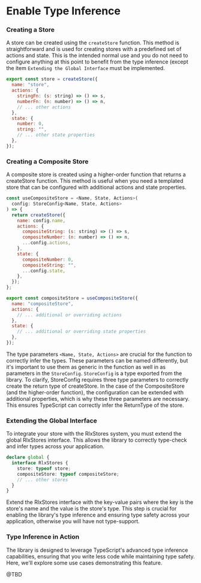 # Enable Type Inference

### Creating a Store
A store can be created using the `createStore` function. This method is straightforward and is used for creating stores with a predefined set of actions and state. This is the intended normal use and you do not need to configure anything at this point to benefit from the type inference (except the item `Extending the Global Interface` must be implemented.  

```javascript
export const store = createStore({
  name: "store",
  actions: {
    stringFn: (s: string) => () => s,
    numberFn: (n: number) => () => n,
    // ... other actions
  },
  state: {
    number: 0,
    string: "",
    // ... other state properties
  },
});
```

### Creating a Composite Store
A composite store is created using a higher-order function that returns a createStore function. This method is useful when you need a templated store that can be configured with additional actions and state properties.

```javascript
const useCompositeStore = <Name, State, Actions>(
  config: StoreConfig<Name, State, Actions>
) => {
  return createStore({
    name: config.name,
    actions: {
      compositeString: (s: string) => () => s,
      compositeNumber: (n: number) => () => n,
      ...config.actions,
    },
    state: {
      compositeNumber: 0,
      compositeString: "",
      ...config.state,
    },
  });
};

export const compositeStore = useCompositeStore({
  name: "compositeStore",
  actions: {
    // ... additional or overriding actions
  },
  state: {
    // ... additional or overriding state properties
  },
});
```

The type parameters `<Name, State, Actions>` are crucial for the function to correctly infer the types. These parameters can be named differently, but it's important to use them as generic in the function as well in as parameters in the `StoreConfig`. 
`StoreConfig` is a type exported from the library. To clarify, StoreConfig requires three type parameters to correctly create the return type of createStore. In the case of the CompositeStore (and the higher-order function), the configuration can be extended with additional properties, which is why these three parameters are necessary. This ensures TypeScript can correctly infer the ReturnType of the store.

### Extending the Global Interface
To integrate your store with the RlxStores system, you must extend the global RlxStores interface. This allows the library to correctly type-check and infer types across your application.

```typescript
declare global {
  interface RlxStores {
    store: typeof store;
    compositeStore: typeof compositeStore;
    // ... other stores
  }
}
```
Extend the RlxStores interface with the key-value pairs where the key is the store's name and the value is the store's type. This step is crucial for enabling the library's type inference and ensuring type safety across your application, otherwise you will have not type-support. 

### Type Inference in Action
The library is designed to leverage TypeScript's advanced type inference capabilities, ensuring that you write less code while maintaining type safety. Here, we'll explore some use cases demonstrating this feature.

@TBD
